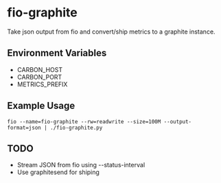 # fio-graphite
Take json output from fio and convert/ship metrics to a graphite instance.

## Environment Variables
* CARBON_HOST
* CARBON_PORT
* METRICS_PREFIX 

## Example Usage
``fio --name=fio-graphite --rw=readwrite --size=100M --output-format=json | ./fio-graphite.py``

## TODO
* Stream JSON from fio using --status-interval
* Use graphitesend for shiping 
